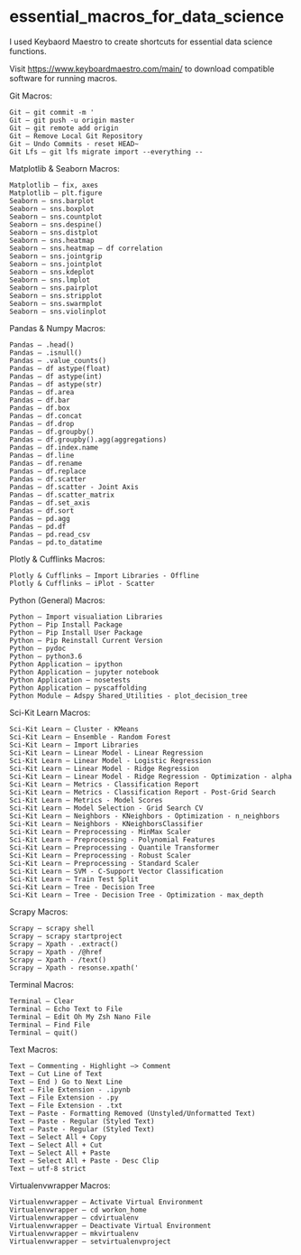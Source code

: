 # essential_macros_for_data_science
I used Keybaord Maestro to create shortcuts for essential data science functions.

Visit https://www.keyboardmaestro.com/main/ to download compatible software for running macros.

Git Macros:

	Git – git commit -m '
	Git – git push -u origin master
	Git – git remote add origin
	Git – Remove Local Git Repository
	Git – Undo Commits - reset HEAD~
	Git Lfs – git lfs migrate import --everything --

Matplotlib & Seaborn Macros: 

	Matplotlib – fix, axes
	Matplotlib – plt.figure
	Seaborn – sns.barplot
	Seaborn – sns.boxplot
	Seaborn – sns.countplot
	Seaborn – sns.despine()
	Seaborn – sns.distplot
	Seaborn – sns.heatmap
	Seaborn – sns.heatmap – df correlation
	Seaborn – sns.jointgrip
	Seaborn – sns.jointplot
	Seaborn – sns.kdeplot
	Seaborn – sns.lmplot
	Seaborn – sns.pairplot
	Seaborn – sns.stripplot
	Seaborn – sns.swarmplot
	Seaborn – sns.violinplot

Pandas & Numpy Macros: 

	Pandas – .head()
	Pandas – .isnull()
	Pandas – .value_counts()
	Pandas – df astype(float)
	Pandas – df astype(int)
	Pandas – df astype(str)
	Pandas – df.area
	Pandas – df.bar
	Pandas – df.box
	Pandas – df.concat
	Pandas – df.drop
	Pandas – df.groupby()
	Pandas – df.groupby().agg(aggregations)
	Pandas – df.index.name
	Pandas – df.line
	Pandas – df.rename
	Pandas – df.replace
	Pandas – df.scatter
	Pandas – df.scatter - Joint Axis
	Pandas – df.scatter_matrix
	Pandas – df.set_axis
	Pandas – df.sort
	Pandas – pd.agg
	Pandas – pd.df
	Pandas – pd.read_csv
	Pandas – pd.to_datatime

Plotly & Cufflinks Macros:

	Plotly & Cufflinks – Import Libraries - Offline
	Plotly & Cufflinks – iPlot - Scatter

Python (General) Macros:

	Python – Import visualiation Libraries
	Python – Pip Install Package
	Python – Pip Install User Package
	Python – Pip Reinstall Current Version
	Python – pydoc
	Python – python3.6
	Python Application – ipython
	Python Application – jupyter notebook
	Python Application – nosetests
	Python Application – pyscaffolding
	Python Module – Adspy Shared_Utilities - plot_decision_tree

Sci-Kit Learn Macros:

	Sci-Kit Learn – Cluster - KMeans
	Sci-Kit Learn – Ensemble - Random Forest
	Sci-Kit Learn – Import Libraries
	Sci-Kit Learn – Linear Model - Linear Regression
	Sci-Kit Learn – Linear Model - Logistic Regression
	Sci-Kit Learn – Linear Model - Ridge Regression
	Sci-Kit Learn – Linear Model - Ridge Regression - Optimization - alpha
	Sci-Kit Learn – Metrics - Classification Report
	Sci-Kit Learn – Metrics - Classification Report - Post-Grid Search
	Sci-Kit Learn – Metrics - Model Scores
	Sci-Kit Learn – Model Selection - Grid Search CV
	Sci-Kit Learn – Neighbors - KNeighbors - Optimization - n_neighbors
	Sci-Kit Learn – Neighbors - KNeighborsClassifier
	Sci-Kit Learn – Preprocessing - MinMax Scaler
	Sci-Kit Learn – Preprocessing - Polynomial Features
	Sci-Kit Learn – Preprocessing - Quantile Transformer
	Sci-Kit Learn – Preprocessing - Robust Scaler
	Sci-Kit Learn – Preprocessing - Standard Scaler
	Sci-Kit Learn – SVM - C-Support Vector Classification
	Sci-Kit Learn – Train Test Split
	Sci-Kit Learn – Tree - Decision Tree
	Sci-Kit Learn – Tree - Decision Tree - Optimization - max_depth

Scrapy Macros:

	Scrapy – scrapy shell
	Scrapy – scrapy startproject 
	Scrapy – Xpath - .extract()
	Scrapy – Xpath - /@href
	Scrapy – Xpath - /text()
	Scrapy – Xpath - resonse.xpath('

Terminal Macros:

	Terminal – Clear
	Terminal – Echo Text to File
	Terminal – Edit Oh My Zsh Nano File
	Terminal – Find File
	Terminal – quit()

Text Macros:

	Text – Commenting - Highlight –> Comment
	Text – Cut Line of Text
	Text – End ) Go to Next Line
	Text – File Extension - .ipynb
	Text – File Extension - .py
	Text – File Extension - .txt
	Text – Paste - Formatting Removed (Unstyled/Unformatted Text)
	Text – Paste - Regular (Styled Text)
	Text – Paste - Regular (Styled Text)
	Text – Select All + Copy
	Text – Select All + Cut
	Text – Select All + Paste
	Text – Select All + Paste - Desc Clip
	Text – utf-8 strict

Virtualenvwrapper Macros:

	Virtualenvwrapper – Activate Virtual Environment
	Virtualenvwrapper – cd workon_home
	Virtualenvwrapper – cdvirtualenv
	Virtualenvwrapper – Deactivate Virtual Environment
	Virtualenvwrapper – mkvirtualenv
	Virtualenvwrapper – setvirtualenvproject
